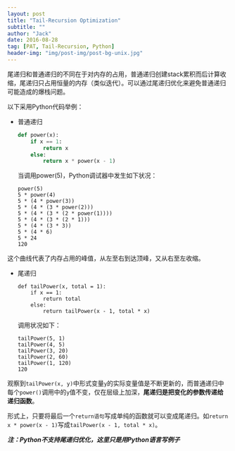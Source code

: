 ```yaml
---
layout: post
title: "Tail-Recursion Optimization"
subtitle: ""
author: "Jack"
date: 2016-08-28
tag: [PAT, Tail-Recursion, Python]
header-img: "img/post-img/post-bg-unix.jpg"
---
```


尾递归和普通递归的不同在于对内存的占用，普通递归创建stack累积而后计算收缩，尾递归只占用恒量的内存（类似迭代）。可以通过尾递归优化来避免普通递归可能造成的爆栈问题。

以下采用Python代码举例：

- 普通递归

  ```python
  def power(x):
      if x == 1:
          return x
      else:
          return x * power(x - 1)
  ```

  当调用power(5)，Python调试器中发生如下状况：

  ```
  power(5)
  5 * power(4)
  5 * (4 * power(3))
  5 * (4 * (3 * power(2)))
  5 * (4 * (3 * (2 * power(1))))
  5 * (4 * (3 * (2 * 1)))
  5 * (4 * (3 * 3))
  5 * (4 * 6)
  5 * 24
  120
  ```

这个曲线代表了内存占用的峰值，从左至右到达顶峰，又从右至左收缩。

- 尾递归

  ```
  def tailPower(x, total = 1):
      if x == 1:
          return total
      else:
          return tailPower(x - 1, total * x)
  ```

  调用状况如下：

  ```
  tailPower(5, 1)
  tailPower(4, 5)
  tailPower(3, 20)
  tailPower(2, 60)
  tailPower(1, 120)
  120
  ```

观察到`tailPower(x, y)`中形式变量`y`的实际变量值是不断更新的，而普通递归中每个`power()`调用中的`y`值不变，仅在层级上加深，**尾递归是把变化的参数传递给递归函数**。

形式上，只要将最后一个`return语句`写成单纯的函数就可以变成尾递归。如`return x * power(x - 1)`写成`tailPower(x - 1, total * x)`。

***注：Python不支持尾递归优化，这里只是用Python语言写例子***